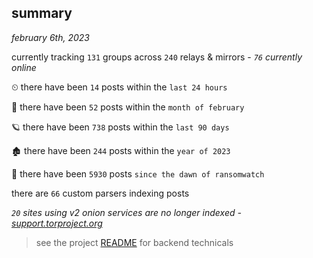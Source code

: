 
## summary
_february 6th, 2023_

currently tracking `131` groups across `240` relays & mirrors - _`76` currently online_

⏲ there have been `14` posts within the `last 24 hours`

🦈 there have been `52` posts within the `month of february`

🪐 there have been `738` posts within the `last 90 days`

🏚 there have been `244` posts within the `year of 2023`

🦕 there have been `5930` posts `since the dawn of ransomwatch`

there are `66` custom parsers indexing posts

_`20` sites using v2 onion services are no longer indexed - [support.torproject.org](https://support.torproject.org/onionservices/v2-deprecation/)_

> see the project [README](https://github.com/joshhighet/ransomwatch#ransomwatch--) for backend technicals
